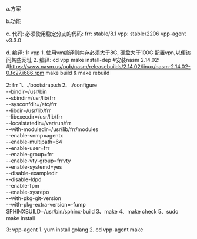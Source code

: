 a.方案

b.功能

c. 代码:
必须使用稳定分支的代码:
frr: stable/8.1
vpp: stable/2206
vpp-agent v3.3.0

d. 编译:
1: vpp
   1. 
      使用vm编译则内存必须大于8G, 硬盘大于100G
      配置vpn,以便访问某些网址
   2.
      编译:
      cd vpp
      make install-dep
      #安装nasm 2.14.02: 
      #https://www.nasm.us/pub/nasm/releasebuilds/2.14.02/linux/nasm-2.14.02-0.fc27.i686.rpm
      make build & make rebuild

2: frr
    1、./bootstrap.sh
    2、./configure \
        --bindir=/usr/bin \
        --sbindir=/usr/lib/frr \
        --sysconfdir=/etc/frr \
        --libdir=/usr/lib/frr \
        --libexecdir=/usr/lib/frr \
        --localstatedir=/var/run/frr \
        --with-moduledir=/usr/lib/frr/modules \
        --enable-snmp=agentx \
        --enable-multipath=64 \
        --enable-user=frr \
        --enable-group=frr \
        --enable-vty-group=frrvty \
        --enable-systemd=yes \
        --disable-exampledir \
        --disable-ldpd \
        --enable-fpm \
        --enable-sysrepo \
        --with-pkg-git-version \
        --with-pkg-extra-version=-fump \
        SPHINXBUILD=/usr/bin/sphinx-build
    3、make
    4、make check
    5、sudo make install
    
    
 3: vpp-agent
    1. yum install golang
    2. 
       cd vpp-agent
       make
 

